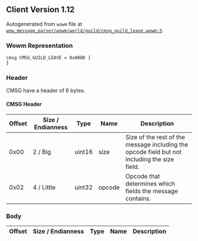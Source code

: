 ## Client Version 1.12

Autogenerated from `wowm` file at [`wow_message_parser/wowm/world/guild/cmsg_guild_leave.wowm:3`](https://github.com/gtker/wow_messages/tree/main/wow_message_parser/wowm/world/guild/cmsg_guild_leave.wowm#L3).

### Wowm Representation
```rust,ignore
cmsg CMSG_GUILD_LEAVE = 0x008D {
}
```
### Header
CMSG have a header of 6 bytes.

#### CMSG Header
| Offset | Size / Endianness | Type   | Name   | Description |
| ------ | ----------------- | ------ | ------ | ----------- |
| 0x00   | 2 / Big           | uint16 | size   | Size of the rest of the message including the opcode field but not including the size field.|
| 0x02   | 4 / Little        | uint32 | opcode | Opcode that determines which fields the message contains.|
### Body
| Offset | Size / Endianness | Type | Name | Description |
| ------ | ----------------- | ---- | ---- | ----------- |
